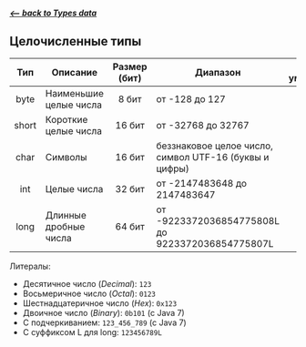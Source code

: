 ##### [<-- back to Types data](../types_data/types_data.md)

## Целочисленные типы

|  Тип  | Описание               | Размер (бит) | Диапазон                                               | По умолчанию |
|:-----:|------------------------|:------------:|--------------------------------------------------------|:------------:|
| byte  | Наименьшие целые числа |    8 бит     | от -128 до 127                                         |      0       |
| short | Короткие целые числа   |    16 бит    | от -32768 до 32767                                     |      0       |
| char  | Символы                |    16 бит    | беззнаковое целое число, символ UTF-16 (буквы и цифры) |    \u0000    |
|  int  | Целые числа            |    32 бит    | от -2147483648 до 2147483647                           |      0       |
| long  | Длинные дробные числа  |    64 бит    | от -9223372036854775808L до 9223372036854775807L       |      0L      |

Литералы:

* Десятичное число (_Decimal_): `123`
* Восьмеричное число (_Octal_): `0123`
* Шестнадцатеричное число (_Hex_): `0x123`
* Двоичное число (_Binary_): `0b101` (с Java 7)
* С подчеркиванием: `123_456_789` (с Java 7)
* С суффиксом L для long: `123456789L`